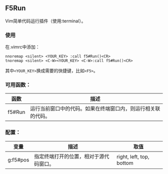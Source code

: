 F5Run
---

Vim简单代码运行插件（使用:terminal）。

### 使用

在.vimrc中添加：

```vimscript
nnoremap <silent> <YOUR_KEY> :call f5#Run()<CR>
tnoremap <silent> <C-W><YOUR_KEY> <C-W>:call f5#Run()<CR>
```

其中`<YOUR_KEY>`换成需要的快捷键，比如`<F5>`。

### 可用函数：

|函数|描述|
|--|--|
|f5#Run| 运行当前窗口中的代码。如果在终端窗口内，则运行相关联的代码。 |

### 配置：

|变量|描述|取值|
|--|--|--|
|g:f5#pos|指定终端打开的位置，相对于源代码窗口。|right, left, top, bottom|